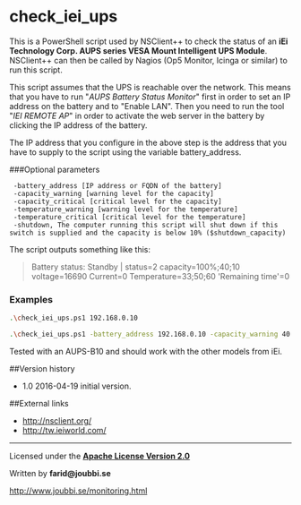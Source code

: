 # check_iei_ups

This is a PowerShell script used by NSClient++ to check the status of an __iEi Technology Corp. AUPS series VESA Mount Intelligent UPS Module__. NSClient++ can then be called by Nagios (Op5 Monitor, Icinga or similar) to run this script.

This script assumes that the UPS is reachable over the network. This means that you have to run "*AUPS Battery Status Monitor*" first in order to set an IP address on the battery and to "Enable LAN". Then you need to run the tool "*IEI REMOTE AP*" in order to activate the web server in the battery by clicking the IP address of the battery.

The IP address that you configure in the above step is the address that you have to supply to the script using the variable battery_address.

###Optional parameters
```
 -battery_address [IP address or FQDN of the battery]
 -capacity_warning [warning level for the capacity]
 -capacity_critical [critical level for the capacity]
 -temperature_warning [warning level for the temperature]
 -temperature_critical [critical level for the temperature]
 -shutdown, The computer running this script will shut down if this switch is supplied and the capacity is below 10% ($shutdown_capacity)
```

The script outputs something like this:
>Battery status: Standby | status=2 capacity=100%;40;10 voltage=16690 Current=0 Temperature=33;50;60 'Remaining time'=0

### Examples
```sh
.\check_iei_ups.ps1 192.168.0.10
```
```sh
.\check_iei_ups.ps1 -battery_address 192.168.0.10 -capacity_warning 40 -capacity_critical 10 -temperature_warning 40 -temperature_critical 50 -shutdown
```


Tested with an AUPS-B10 and should work with the other models from iEi.


##Version history
* 1.0 2016-04-19 initial version.

##External links
* http://nsclient.org/
* http://tw.ieiworld.com/

___

Licensed under the [__Apache License Version 2.0__](https://www.apache.org/licenses/LICENSE-2.0)

Written by __farid@joubbi.se__

http://www.joubbi.se/monitoring.html

